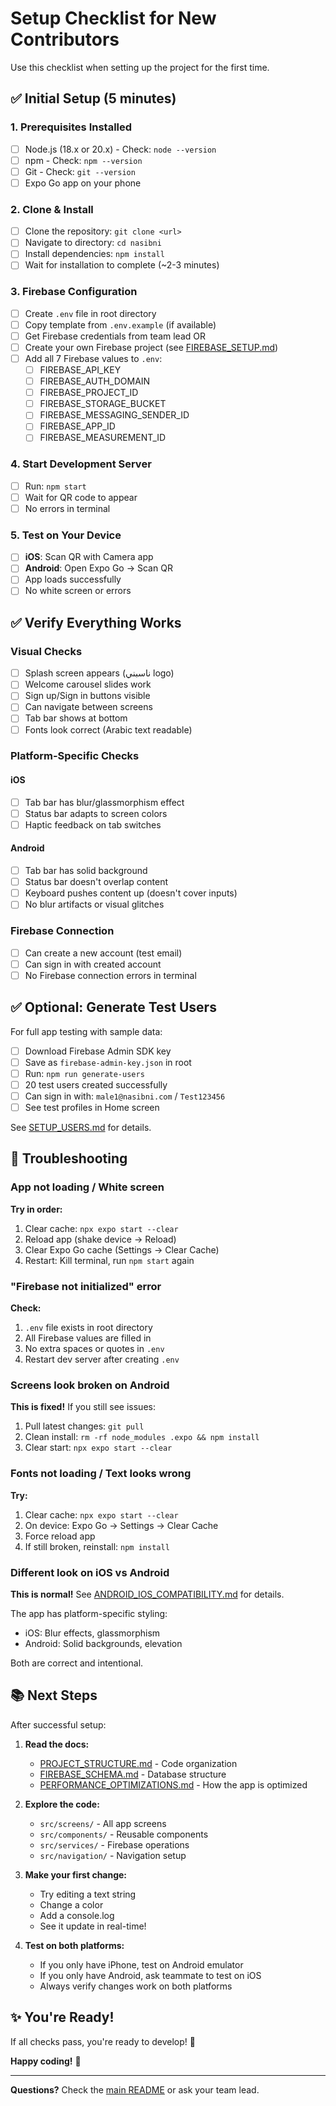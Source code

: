 # Setup Checklist for New Contributors

Use this checklist when setting up the project for the first time.

## ✅ Initial Setup (5 minutes)

### 1. Prerequisites Installed
- [ ] Node.js (18.x or 20.x) - Check: `node --version`
- [ ] npm - Check: `npm --version`
- [ ] Git - Check: `git --version`
- [ ] Expo Go app on your phone

### 2. Clone & Install
- [ ] Clone the repository: `git clone <url>`
- [ ] Navigate to directory: `cd nasibni`
- [ ] Install dependencies: `npm install`
- [ ] Wait for installation to complete (~2-3 minutes)

### 3. Firebase Configuration
- [ ] Create `.env` file in root directory
- [ ] Copy template from `.env.example` (if available)
- [ ] Get Firebase credentials from team lead OR
- [ ] Create your own Firebase project (see [FIREBASE_SETUP.md](FIREBASE_SETUP.md))
- [ ] Add all 7 Firebase values to `.env`:
  - [ ] FIREBASE_API_KEY
  - [ ] FIREBASE_AUTH_DOMAIN
  - [ ] FIREBASE_PROJECT_ID
  - [ ] FIREBASE_STORAGE_BUCKET
  - [ ] FIREBASE_MESSAGING_SENDER_ID
  - [ ] FIREBASE_APP_ID
  - [ ] FIREBASE_MEASUREMENT_ID

### 4. Start Development Server
- [ ] Run: `npm start`
- [ ] Wait for QR code to appear
- [ ] No errors in terminal

### 5. Test on Your Device
- [ ] **iOS**: Scan QR with Camera app
- [ ] **Android**: Open Expo Go → Scan QR
- [ ] App loads successfully
- [ ] No white screen or errors

## ✅ Verify Everything Works

### Visual Checks
- [ ] Splash screen appears (ناسبني logo)
- [ ] Welcome carousel slides work
- [ ] Sign up/Sign in buttons visible
- [ ] Can navigate between screens
- [ ] Tab bar shows at bottom
- [ ] Fonts look correct (Arabic text readable)

### Platform-Specific Checks

#### iOS
- [ ] Tab bar has blur/glassmorphism effect
- [ ] Status bar adapts to screen colors
- [ ] Haptic feedback on tab switches

#### Android
- [ ] Tab bar has solid background
- [ ] Status bar doesn't overlap content
- [ ] Keyboard pushes content up (doesn't cover inputs)
- [ ] No blur artifacts or visual glitches

### Firebase Connection
- [ ] Can create a new account (test email)
- [ ] Can sign in with created account
- [ ] No Firebase connection errors in terminal

## ✅ Optional: Generate Test Users

For full app testing with sample data:

- [ ] Download Firebase Admin SDK key
- [ ] Save as `firebase-admin-key.json` in root
- [ ] Run: `npm run generate-users`
- [ ] 20 test users created successfully
- [ ] Can sign in with: `male1@nasibni.com` / `Test123456`
- [ ] See test profiles in Home screen

See [SETUP_USERS.md](SETUP_USERS.md) for details.

## 🐛 Troubleshooting

### App not loading / White screen

**Try in order:**
1. Clear cache: `npx expo start --clear`
2. Reload app (shake device → Reload)
3. Clear Expo Go cache (Settings → Clear Cache)
4. Restart: Kill terminal, run `npm start` again

### "Firebase not initialized" error

**Check:**
1. `.env` file exists in root directory
2. All Firebase values are filled in
3. No extra spaces or quotes in `.env`
4. Restart dev server after creating `.env`

### Screens look broken on Android

**This is fixed!** If you still see issues:
1. Pull latest changes: `git pull`
2. Clean install: `rm -rf node_modules .expo && npm install`
3. Clear start: `npx expo start --clear`

### Fonts not loading / Text looks wrong

**Try:**
1. Clear cache: `npx expo start --clear`
2. On device: Expo Go → Settings → Clear Cache
3. Force reload app
4. If still broken, reinstall: `npm install`

### Different look on iOS vs Android

**This is normal!** See [ANDROID_IOS_COMPATIBILITY.md](ANDROID_IOS_COMPATIBILITY.md) for details.

The app has platform-specific styling:
- iOS: Blur effects, glassmorphism
- Android: Solid backgrounds, elevation

Both are correct and intentional.

## 📚 Next Steps

After successful setup:

1. **Read the docs:**
   - [PROJECT_STRUCTURE.md](PROJECT_STRUCTURE.md) - Code organization
   - [FIREBASE_SCHEMA.md](FIREBASE_SCHEMA.md) - Database structure
   - [PERFORMANCE_OPTIMIZATIONS.md](PERFORMANCE_OPTIMIZATIONS.md) - How the app is optimized

2. **Explore the code:**
   - `src/screens/` - All app screens
   - `src/components/` - Reusable components
   - `src/services/` - Firebase operations
   - `src/navigation/` - Navigation setup

3. **Make your first change:**
   - Try editing a text string
   - Change a color
   - Add a console.log
   - See it update in real-time!

4. **Test on both platforms:**
   - If you only have iPhone, test on Android emulator
   - If you only have Android, ask teammate to test on iOS
   - Always verify changes work on both platforms

## ✨ You're Ready!

If all checks pass, you're ready to develop! 🎉

**Happy coding!** 🚀

---

**Questions?** Check the [main README](../README.md) or ask your team lead.



